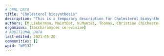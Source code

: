```yaml
---
# GPML DATA
title: "Cholesterol biosynthesis"
description: "This is a temporary description for Cholesterol biosynthesis"
authors: [M.Lieberman, MaintBot, N.Mantei, Thomas, Christine Chichester, Egonw, Eveline1705, Khanspers, Eweitz]
organisms: [Saccharomyces cerevisiae]
# ADDITIONAL DATA
last-edited: 2021-05-20
communities: []
wpid: "WP132"
---
```

